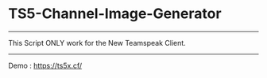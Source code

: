 # TS5-Channel-Image-Generator
_______________________________________________________________________________

This Script ONLY work for the New Teamspeak Client.
_______________________________________________________________________________

Demo : https://ts5x.cf/
